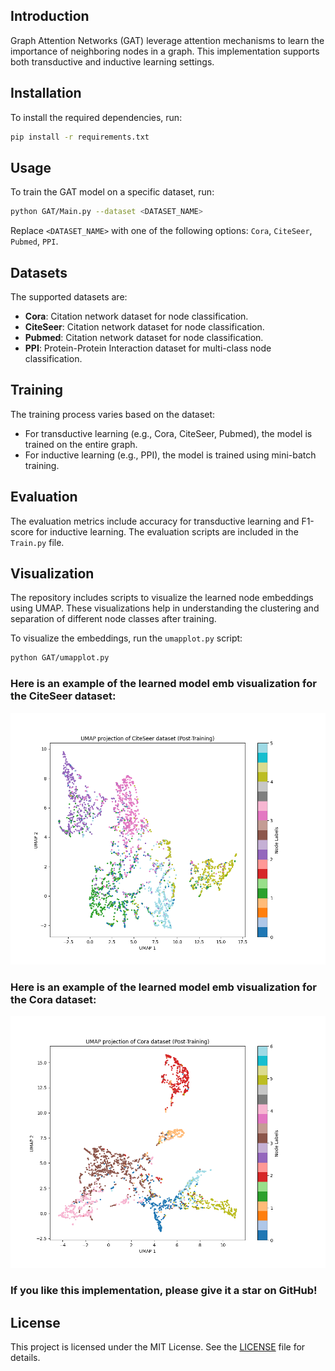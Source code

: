 



## Introduction

Graph Attention Networks (GAT) leverage attention mechanisms to learn the importance of neighboring nodes in a graph. This implementation supports both transductive and inductive learning settings.

## Installation

To install the required dependencies, run:

```sh
pip install -r requirements.txt
```

## Usage

To train the GAT model on a specific dataset, run:

```sh
python GAT/Main.py --dataset <DATASET_NAME>
```

Replace `<DATASET_NAME>` with one of the following options: `Cora`, `CiteSeer`, `Pubmed`, `PPI`.

## Datasets

The supported datasets are:
- **Cora**: Citation network dataset for node classification.
- **CiteSeer**: Citation network dataset for node classification.
- **Pubmed**: Citation network dataset for node classification.
- **PPI**: Protein-Protein Interaction dataset for multi-class node classification.

## Training

The training process varies based on the dataset:
- For transductive learning (e.g., Cora, CiteSeer, Pubmed), the model is trained on the entire graph.
- For inductive learning (e.g., PPI), the model is trained using mini-batch training.

## Evaluation

The evaluation metrics include accuracy for transductive learning and F1-score for inductive learning. The evaluation scripts are included in the `Train.py` file.

## Visualization

The repository includes scripts to visualize the learned node embeddings using UMAP. These visualizations help in understanding the clustering and separation of different node classes after training.

To visualize the embeddings, run the `umapplot.py` script:

```sh
python GAT/umapplot.py
```

### Here is an example of the learned model emb  visualization for the CiteSeer dataset:
![Node Embeddings Visualization - CiteSeer](GAT/umap_projection_citeseer.png)



### Here is an example of the learned model emb visualization for the Cora dataset:
![Node Embeddings Visualization - Cora](GAT/umap_projection_cora.png)


### If you like this implementation, please give it a star on GitHub!

## License

This project is licensed under the MIT License. See the [LICENSE](LICENSE) file for details.
